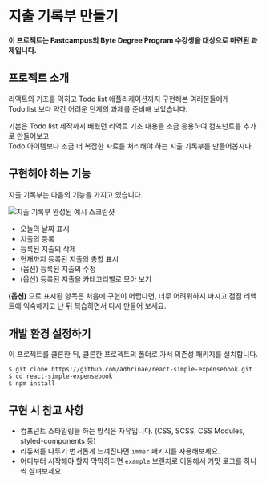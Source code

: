 # 지출 기록부 만들기

**이 프로젝트는 Fastcampus의 Byte Degree Program 수강생을 대상으로 마련된 과제입니다.**

## 프로젝트 소개

리액트의 기초를 익히고 Todo list 애플리케이션까지 구현해본 여러분들에게  
Todo list 보다 약간 어려운 단계의 과제를 준비해 보았습니다.

기본은 Todo list 제작까지 배웠던 리액트 기초 내용을 조금 응용하여 컴포넌트를 추가로 만들어보고  
Todo 아이템보다 조금 더 복잡한 자료를 처리해야 하는 지출 기록부를 만들어봅시다.

## 구현해야 하는 기능

지출 기록부는 다음의 기능을 가지고 있습니다.

![지출 기록부 완성된 예시 스크린샷](https://p177.p0.n0.cdn.getcloudapp.com/items/d5u0gwvn/expensebook-1.png?v=f8b6520b247c0a3efda60afa4dcae52f)

- 오늘의 날짜 표시
- 지출의 등록
- 등록된 지출의 삭제
- 현재까지 등록된 지출의 총합 표시
- (옵션) 등록된 지출의 수정
- (옵션) 등록된 지출을 카테고리별로 모아 보기

**(옵션)** 으로 표시된 항목은 처음에 구현이 어렵다면, 너무 어려워하지 마시고 점점 리액트에 익숙해지고 난 뒤 복습하면서 다시 만들어 보세요.

## 개발 환경 설정하기

이 프로젝트를 클론한 뒤, 클론한 프로젝트의 폴더로 가서 의존성 패키지를 설치합니다.

```
$ git clone https://github.com/adhrinae/react-simple-expensebook.git
$ cd react-simple-expensebook
$ npm install
```

## 구현 시 참고 사항

- 컴포넌트 스타일링을 하는 방식은 자유입니다. (CSS, SCSS, CSS Modules, styled-components 등)
- 리듀서를 다루기 번거롭게 느껴진다면 `immer` 패키지를 사용해보세요.
- 어디부터 시작해야 할지 막막하다면 `example` 브랜치로 이동해서 커밋 로그를 하나씩 살펴보세요.
